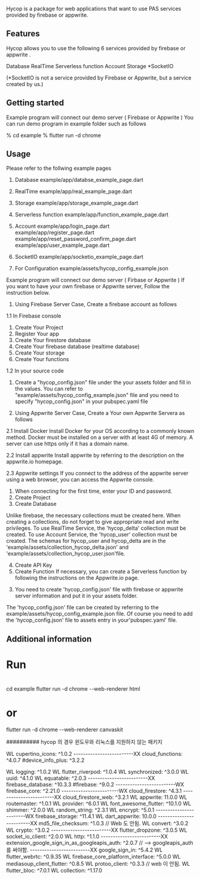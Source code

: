 <!-- 
This README describes the package. If you publish this package to pub.dev,
this README's contents appear on the landing page for your package.

For information about how to write a good package README, see the guide for
[writing package pages](https://dart.dev/guides/libraries/writing-package-pages). 

For general information about developing packages, see the Dart guide for
[creating packages](https://dart.dev/guides/libraries/create-library-packages)
and the Flutter guide for
[developing packages and plugins](https://flutter.dev/developing-packages). 
-->
Hycop is a package for web applications that want to use PAS services provided by firebase or appwrite.

## Features

Hycop allows you to use the following 6 services provided by firebase or appwrite .

Database 
RealTime
Serverless function
Account
Storage
*SocketIO

(*SocketIO is not a service provided by Firebase or Appwrite, but a service created by us.)


## Getting started

Example program will connect our demo server ( Firebase or Appwrite )
You can run demo program in example folder such as follows 

% cd example
% flutter run -d chrome

## Usage

Please refer to the follwing example pages

1. Database
example/app/databse_example_page.dart
2. RealTime
example/app/real_example_page.dart
3. Storage
example/app/storage_example_page.dart
4. Serverless function
example/app/function_example_page.dart
5. Account
example/app/login_page.dart  
example/app/register_page.dart  
example/app/reset_password_confirm_page.dart  
example/app/user_example_page.dart 
6. SocketIO
example/app/socketio_example_page.dart

7. For Configuration
example/assets/hycop_config_example.json

Example program will connect our demo server ( Firbase or Appwrite )
If you want to have your own firebase or Appwrite server,
Follow the instruction below.

1. Using Firebase Server Case, Create a firebase account as follows

1.1 In Firebase console 
1) Create Your Project
2) Register Your app
3) Create Your firestore database
4) Create Your firebase database (realtime database)
5) Create Your storage
6) Create Your functions

1.2 In your source code
1) Create a "hycop_config.json" file under the your assets folder and fill in the values.
You can refer to "example/assets/hycop_config_example.json" file
and you need to specify "hycop_config.json" in your pubspec.yaml file

2. Using Appwrite Server Case, Create a Your own Appwrite Servera as follows

2.1 Install Docker
Install Docker for your OS according to a commonly known method. 
Docker must be installed on a server with at least 4G of memory.
A server can use https only if it has a domain name.

2.2 Install appwrite
Install appwrite by referring to the description on the appwrite.io homepage.

2.3 Appwrite settings
If you connect to the address of the appwrite server using a web browser, you can access the Appwrite console.
1) When connecting for the first time, enter your ID and password.
2) Create Project
3) Create Database

Unlike firebase, the necessary collections must be created here.
When creating a collections, do not forget to give appropriate read and write privileges.
To use RealTime Service, the 'hycop_delta' collection must be created.
To use Account Service, the 'hycop_user' collection must be created.
The schemas for hycop_user and hycop_delta are in the 'example/assets/collection_hycop_delta.json' and 'example/assets/collection_hycop_user.json'file.

4) Create API Key
5) Create Function
If necessary, you can create a Serverless function by following the instructions on the Appwrite.io page.

3. You need to create 'hycop_config.json' file with firebase or appwrite server information and put it in your assets folder.

The 'hycop_config.json' file can be created by referring to the example/assets/hycop_config_example.json file.
Of course you need to add the 'hycop_config.json' file to assets entry in your'pubspec.yaml' file.

## Additional information

# ############################
# Run
# ############################
cd example
flutter run -d chrome --web-renderer html
# or
flutter run -d chrome --web-renderer canvaskit




########## hycop 의 경우  윈도우와 리눅스를 지원하지 않는 패키지

  WL cupertino_icons: ^1.0.2
  -------------------------XX cloud_functions: ^4.0.7
  #device_info_plus: ^3.2.2

  WL logging: ^1.0.2
  WL flutter_riverpod: ^1.0.4
  WL synchronized: ^3.0.0
  WL uuid: ^4.1.0
  WL equatable: ^2.0.3
  -------------------------XX firebase_database: ^10.3.3
  #firebase: ^9.0.2
  -------------------------WX firebase_core: ^2.21.0
  ------------------------WX cloud_firestore: ^4.3.1
  ------------------------XX cloud_firestore_web: ^3.2.1
  WL appwrite: 11.0.0
  WL routemaster: ^1.0.1
  WL provider: ^6.0.1
  WL font_awesome_flutter: ^10.1.0
  WL shimmer: ^2.0.0
  WL random_string: ^2.3.1
  WL encrypt: ^5.0.1
  ------------------------WX firebase_storage: ^11.4.1
  WL dart_appwrite: 10.0.0
   -------------------------XX md5_file_checksum: ^1.0.3   // Web 도 안됨.
  WL convert: ^3.0.2
  WL crypto: ^3.0.2
  -------------------------XX flutter_dropzone: ^3.0.5
  WL socket_io_client: ^2.0.0
  WL http: ^1.1.0
  -------------------------XX extension_google_sign_in_as_googleapis_auth: ^2.0.7  // --> googleapis_auth 를 써야함.
  -------------------------XX google_sign_in: ^5.4.2
  WL flutter_webrtc: ^0.9.35
  WL firebase_core_platform_interface: ^5.0.0
  WL mediasoup_client_flutter: ^0.8.5
  WL protoo_client: ^0.3.3   // web 이 안됨.
  WL flutter_bloc: ^7.0.1
  WL collection: ^1.17.0